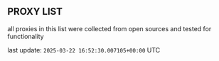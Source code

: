 ## PROXY LIST

all proxies in this list were collected from open sources and tested for functionality

last update: `2025-03-22 16:52:30.007105+00:00` UTC